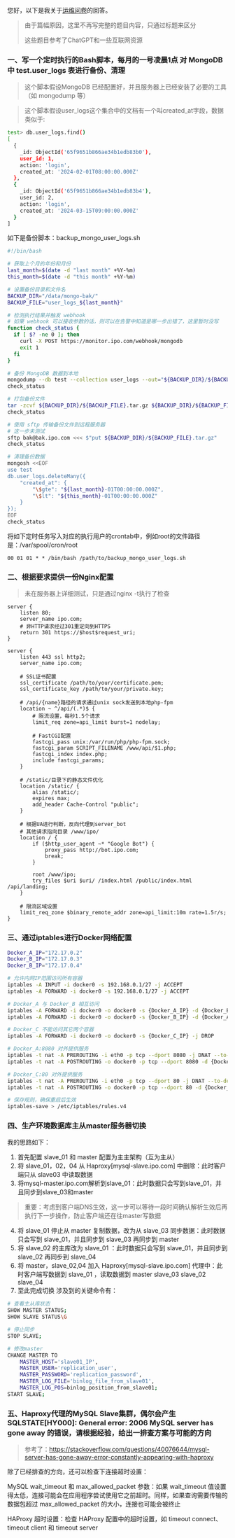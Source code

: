 您好，以下是我关于[运维问卷](https://github.com/housesigma/hr-interview/blob/main/DevOps.md)的回答。
> 由于篇幅原因，这里不再写完整的题目内容，只通过标题来区分
>
> 这些题目参考了ChatGPT和一些互联网资源

### 一、写一个定时执行的Bash脚本，每月的一号凌晨1点 对 MongoDB 中 test.user_logs 表进行备份、清理
> 这个脚本假设MongoDB 已经配置好，并且服务器上已经安装了必要的工具（如 mongodump 等）

> 这个脚本假设user_logs这个集合中的文档有一个叫created_at字段，数据类似于:
```bash
test> db.user_logs.find()
[
  {
    _id: ObjectId('65f9651b866ae34b1edb83b0'),
    user_id: 1,
    action: 'login',
    created_at: '2024-02-01T08:00:00.000Z'
  },
  {
    _id: ObjectId('65f9651b866ae34b1edb83b4'),
    user_id: 2,
    action: 'login',
    created_at: '2024-03-15T09:00:00.000Z'
  }
]
```
如下是备份脚本：backup_mongo_user_logs.sh
```bash
#!/bin/bash

# 获取上个月的年份和月份
last_month=$(date -d "last month" +%Y-%m)
this_month=$(date -d "this month" +%Y-%m)

# 设置备份目录和文件名
BACKUP_DIR="/data/mongo-bak/"
BACKUP_FILE="user_logs_${last_month}"

# 检测执行结果并触发 webhook
# 如果 webhook 可以接收参数的话，则可以在告警中知道是哪一步出错了，这里暂时没写
function check_status {
  if [ $? -ne 0 ]; then
    curl -X POST https://monitor.ipo.com/webhook/mongodb
    exit 1
  fi
}

# 备份 MongoDB 数据到本地
mongodump --db test --collection user_logs --out="${BACKUP_DIR}/${BACKUP_FILE}" --query "{ \"created_at\": { \"\$gte\": \"${last_month}-01T00:00:00.000Z\", \"\$lt\": \"${this_month}-01T00:00:00.000Z\" } }"
check_status

# 打包备份文件
tar -zcvf ${BACKUP_DIR}/${BACKUP_FILE}.tar.gz ${BACKUP_DIR}/${BACKUP_FILE}
check_status

# 使用 sftp 传输备份文件到远程服务器
# 这一步未测试
sftp bak@bak.ipo.com <<< $"put ${BACKUP_DIR}/${BACKUP_FILE}.tar.gz"
check_status

# 清理备份数据
mongosh <<EOF
use test
db.user_logs.deleteMany({
    "created_at": {
        "\$gte": "${last_month}-01T00:00:00.000Z",
        "\$lt": "${this_month}-01T00:00:00.000Z"
    }
});
EOF
check_status
```
将如下定时任务写入对应的执行用户的crontab中，例如root的文件路径是：/var/spool/cron/root
```
00 01 01 * * /bin/bash /path/to/backup_mongo_user_logs.sh
```

### 二、根据要求提供一份Nginx配置
> 未在服务器上详细测试，只是通过nginx -t执行了检查
```nginx
server {
    listen 80;
    server_name ipo.com;
    # 非HTTP请求经过301重定向到HTTPS
    return 301 https://$host$request_uri;
}

server {
    listen 443 ssl http2;
    server_name ipo.com;

    # SSL证书配置
    ssl_certificate /path/to/your/certificate.pem;
    ssl_certificate_key /path/to/your/private.key;

    # /api/{name}路径的请求通过unix sock发送到本地php-fpm
    location ~ ^/api/(.*)$ {
        # 限流设置，每秒1.5个请求
        limit_req zone=api_limit burst=1 nodelay;

        # FastCGI配置
        fastcgi_pass unix:/var/run/php/php-fpm.sock;
        fastcgi_param SCRIPT_FILENAME /www/api/$1.php;
        fastcgi_index index.php;
        include fastcgi_params;
    }

    # /static/目录下的静态文件优化
    location /static/ {
        alias /static/;
        expires max;
        add_header Cache-Control "public";
    }

    # 根据UA进行判断，反向代理到server_bot
    # 其他请求指向目录 /www/ipo/
    location / {
        if ($http_user_agent ~* "Google Bot") {
            proxy_pass http://bot.ipo.com;
            break;
        }

        root /www/ipo;
        try_files $uri $uri/ /index.html /public/index.html /api/landing;
    }

    # 限流区域设置
    limit_req_zone $binary_remote_addr zone=api_limit:10m rate=1.5r/s;
}
```
### 三、通过iptables进行Docker网络配置
```bash
Docker_A_IP="172.17.0.2"
Docker_B_IP="172.17.0.3"
Docker_B_IP="172.17.0.4"

# 允许内网IP范围访问所有容器
iptables -A INPUT -i docker0 -s 192.168.0.1/27 -j ACCEPT
iptables -A FORWARD -i docker0 -s 192.168.0.1/27 -j ACCEPT

# Docker_A 与 Docker_B 相互访问
iptables -A FORWARD -i docker0 -o docker0 -s {Docker_A_IP} -d {Docker_B_IP} -j ACCEPT
iptables -A FORWARD -i docker0 -o docker0 -s {Docker_B_IP} -d {Docker_A_IP} -j ACCEPT

# Docker_C 不能访问其它两个容器
iptables -A FORWARD -i docker0 -o docker0 -s {Docker_C_IP} -j DROP

# Docker_A:8080 对外提供服务
iptables -t nat -A PREROUTING -i eth0 -p tcp --dport 8080 -j DNAT --to-destination {Docker_A_IP}:8080
iptables -t nat -A POSTROUTING -o docker0 -p tcp --dport 8080 -d {Docker_A_IP} -j SNAT --to-source {Docker_A_IP}

# Docker_C:80 对外提供服务
iptables -t nat -A PREROUTING -i eth0 -p tcp --dport 80 -j DNAT --to-destination {Docker_C_IP}:80
iptables -t nat -A POSTROUTING -o docker0 -p tcp --dport 80 -d {Docker_C_IP} -j SNAT --to-source {Docker_C_IP}

# 保存规则，确保重启后生效
iptables-save > /etc/iptables/rules.v4
```

### 四、生产环境数据库主从master服务器切换
我的思路如下：
1. 首先配置 slave_01 和 master 配置为主主架构（互为主从）
2. 将 slave_01，02，04 从 Haproxy[mysql-slave.ipo.com] 中删除：此时客户端只从 slave03 中读取数据
3. 将mysql-master.ipo.com解析到slave_01：此时数据只会写到slave_01，并且同步到slave_03和master

> 重要：考虑到客户端DNS生效，这一步可以等待一段时间确认解析生效后再执行下一步操作，防止客户端还在往master写数据

4. 将 slave_01 停止从 master 复制数据，改为从 slave_03 同步数据：此时数据只会写到 slave_01，并且同步到 slave_03 再同步到 master
5. 将 slave_02 的主库改为 slave_01 ：此时数据只会写到 slave_01，并且同步到 slave_02 再同步到 slave_04
6. 将 master，slave_02,04 加入 Haproxy[mysql-slave.ipo.com] 代理中：此时客户端写数据到 slave_01 ，读取数据到 master slave_03 slave_02 slave_04
7. 至此完成切换
涉及到的关键命令有：
```bash
# 查看主从库状态
SHOW MASTER STATUS;
SHOW SLAVE STATUS\G

# 停止同步
STOP SLAVE;

# 修改master
CHANGE MASTER TO
    MASTER_HOST='slave01_IP',
    MASTER_USER='replication_user',
    MASTER_PASSWORD='replication_password',
    MASTER_LOG_FILE='binlog_file_from_slave01',
    MASTER_LOG_POS=binlog_position_from_slave01;
START SLAVE;
```


### 五、Haproxy代理的MySQL Slave集群，偶尔会产生 SQLSTATE[HY000]: General error: 2006 MySQL server has gone away 的错误，请根据经验，给出一排查方案与可能的方向
> 参考了：https://stackoverflow.com/questions/40076644/mysql-server-has-gone-away-error-constantly-appearing-with-haproxy

除了已经排查的方向，还可以检查下连接超时设置：

MySQL wait_timeout 和 max_allowed_packet 参数：如果 wait_timeout 值设置得太低，连接可能会在应用程序尝试使用它之前超时。同样，如果查询需要传输的数据包超过 max_allowed_packet 的大小，连接也可能会被终止

HAProxy 超时设置：检查 HAProxy 配置中的超时设置，如 timeout connect、timeout client 和 timeout server
